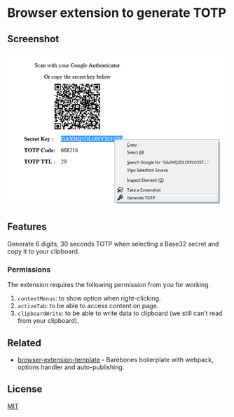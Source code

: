 # Browser extension to generate TOTP

## Screenshot

![screenshot](media/preview.png)

## Features

Generate 6 digits, 30 seconds TOTP when selecting a Base32 secret and copy it to your clipboard.

### Permissions

The extension requires the following permission from you for working.

1. `contextMenus`: to show option when right-clicking.
2. `activeTab`: to be able to access content on page.
3. `clipboardWrite`: to be able to write data to clipboard (we still can’t read from your clipboard).

## Related

- [browser-extension-template](https://github.com/notlmn/browser-extension-template) - Barebones boilerplate with webpack, options handler and auto-publishing.

## License

[MIT](license)
